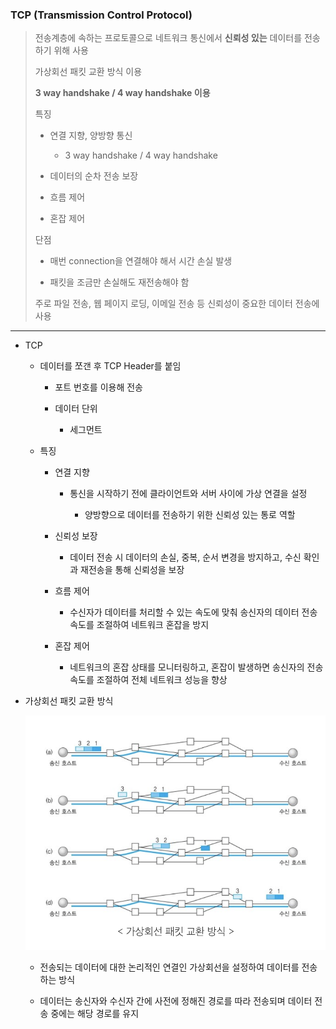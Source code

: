 ### TCP (Transmission Control Protocol)

> 전송계층에 속하는 프로토콜으로 네트워크 통신에서 **신뢰성 있는** 데이터를 전송하기 위해 사용
> 
> 가상회선 패킷 교환 방식 이용
> 
> **3 way handshake / 4 way handshake 이용**
> 
> 특징
> 
> - 연결 지향, 양방향 통신
>   
>   - 3 way handshake / 4 way handshake
> 
> - 데이터의 순차 전송 보장
> 
> - 흐름 제어
> 
> - 혼잡 제어
> 
> 단점
> 
> - 매번 connection을 연결해야 해서 시간 손실 발생
> 
> - 패킷을 조금만 손실해도 재전송해야 함
> 
> 주로 파일 전송, 웹 페이지 로딩, 이메일 전송 등 신뢰성이 중요한 데이터 전송에 사용

---

- TCP
  
  - 데이터를 쪼갠 후 TCP Header를 붙임
    
    - 포트 번호를 이용해 전송
    
    - 데이터 단위
      
      - 세그먼트
  
  - 특징
    
    - 연결 지향
      
      - 통신을 시작하기 전에 클라이언트와 서버 사이에 가상 연결을 설정
        
        - 양방향으로 데이터를 전송하기 위한 신뢰성 있는 통로 역할
    
    - 신뢰성 보장
      
      - 데이터 전송 시 데이터의 손실, 중복, 순서 변경을 방지하고, 수신 확인과 재전송을 통해 신뢰성을 보장
    
    - 흐름 제어
      
      - 수신자가 데이터를 처리할 수 있는 속도에 맞춰 송신자의 데이터 전송 속도를 조절하여 네트워크 혼잡을 방지
    
    - 혼잡 제어
      
      - 네트워크의 혼잡 상태를 모니터링하고, 혼잡이 발생하면 송신자의 전송 속도를 조절하여 전체 네트워크 성능을 향상

- 가상회선 패킷 교환 방식
  
  ![Untitled](./image/%EA%B0%80%EC%83%81%ED%9A%8C%EC%84%A0%ED%8C%A8%ED%82%B7%EA%B5%90%ED%99%98%EB%B0%A9%EC%8B%9D.png)
  
  - 전송되는 데이터에 대한 논리적인 연결인 가상회선을 설정하여 데이터를 전송하는 방식
  
  - 데이터는 송신자와 수신자 간에 사전에 정해진 경로를 따라 전송되며 데이터 전송 중에는 해당 경로를 유지
